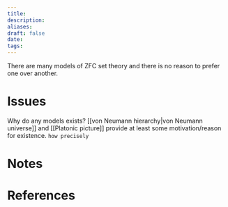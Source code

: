 ```yaml
---
title: 
description: 
aliases: 
draft: false
date: 
tags:
---
```


There are many models of ZFC set theory and there is no reason to prefer one over another. 

# Issues 
Why do any models exists?  [[von Neumann hierarchy|von Neumann universe]] and [[Platonic picture]] provide at least some motivation/reason for existence. `how precisely`






# Notes

# References
``` ad-cite

```